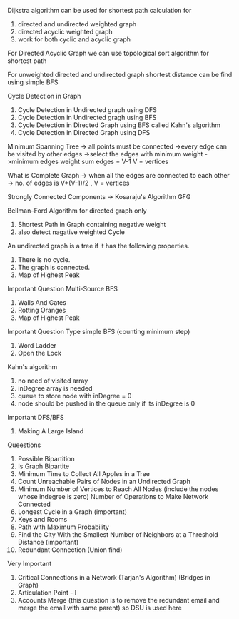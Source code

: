 Dijkstra algorithm can be used for shortest path calculation for
1) directed and undirected weighted graph
2) directed acyclic weighted graph
3) work for both cyclic and acyclic graph

For Directed Acyclic Graph we can use topological sort algorithm for shortest path

For unweighted directed and undirected graph shortest distance can be find using simple BFS

Cycle Detection in Graph
1) Cycle Detection in Undirected graph using DFS
2) Cycle Detection in Undirected gragh using BFS
3) Cycle Detection in Directed Graph using BFS called Kahn's algorithm
4) Cycle Detection in Directed Graph using DFS

Minimum Spanning Tree
-> all points must be connected
->every edge can be visited by other edges
->select the edges with minimum weight
->minimum edges weight sum
edges = V-1
V = vertices 


What is Complete Graph
-> when all the edges are connected to each other
-> no. of edges is V*(V-1)/2 , V = vertices

Strongly Connected Components ->  Kosaraju's Algorithm GFG

Bellman–Ford Algorithm
for directed graph only
1) Shortest Path in Graph containing negative weight
2) also detect nagative weighted Cycle

An undirected graph is a tree if it has the following properties. 
1) There is no cycle. 
2) The graph is connected.
3) Map of Highest Peak

Important Question
Multi-Source BFS
1) Walls And Gates
2) Rotting Oranges
4) Map of Highest Peak

Important Question Type simple BFS (counting minimum step)
1) Word Ladder
2) Open the Lock

Kahn's algorithm 
1) no need of visited array
2) inDegree array is needed
3) queue to store node with inDegree = 0
4) node should be pushed in the queue only if its inDegree is 0

Important DFS/BFS
1) Making A Large Island


Queestions
1) Possible Bipartition
2) Is Graph Bipartite
3) Minimum Time to Collect All Apples in a Tree
4) Count Unreachable Pairs of Nodes in an Undirected Graph
5) Minimum Number of Vertices to Reach All Nodes  (include the nodes whose indegree is zero)
   Number of Operations to Make Network Connected
6) Longest Cycle in a Graph (important)
7) Keys and Rooms
8) Path with Maximum Probability
9) Find the City With the Smallest Number of Neighbors at a Threshold Distance (important)
10) Redundant Connection (Union find)


Very Important
1) Critical Connections in a Network (Tarjan's Algorithm) (Bridges in Graph)
2) Articulation Point - I
3) Accounts Merge (this question is to remove the redundant email and merge the email with same parent) so DSU is used here